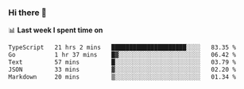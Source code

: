 ### Hi there 👋

<!--
**DBvc/DBvc** is a ✨ _special_ ✨ repository because its `README.md` (this file) appears on your GitHub profile.

Here are some ideas to get you started:

- 🔭 I’m currently working on ...
- 🌱 I’m currently learning ...
- 👯 I’m looking to collaborate on ...
- 🤔 I’m looking for help with ...
- 💬 Ask me about ...
- 📫 How to reach me: ...
- 😄 Pronouns: ...
- ⚡ Fun fact: ...
-->

📊 **Last week I spent time on**
<!--START_SECTION:waka-->

```txt
TypeScript   21 hrs 2 mins   █████████████████████░░░░   83.35 %
Go           1 hr 37 mins    █▓░░░░░░░░░░░░░░░░░░░░░░░   06.42 %
Text         57 mins         █░░░░░░░░░░░░░░░░░░░░░░░░   03.79 %
JSON         33 mins         ▓░░░░░░░░░░░░░░░░░░░░░░░░   02.20 %
Markdown     20 mins         ▒░░░░░░░░░░░░░░░░░░░░░░░░   01.34 %
```

<!--END_SECTION:waka-->
